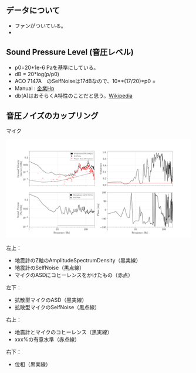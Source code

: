 
## データについて
* ファンがついている。
* 



## Sound Pressure Level (音圧レベル)
* p0=20\*1e-6 Paを基準にしている。
* dB = 20\*log(p/p0)
* ACO 7147A　のSelfNoiseは17dBなので、10**(17/20)*p0 = 
* Manual : [企業Hp](http://www.aco-japan.co.jp/english/product/id570.html)
* db(A)はおそらくA特性のことだと思う。[Wikipedia](https://ja.wikipedia.org/wiki/A%E7%89%B9%E6%80%A7)


## 音圧ノイズのカップリング

マイク


<img src='./MicrophoneCoupling.png' width=700> 

左上：

* 地震計のZ軸のAmplitudeSpectrumDensity（黒実線）
* 地震計のSelfNoise（黒点線）
* マイクのASDにコヒーレンスをかけたもの（赤点）

左下：

* 拡散型マイクのASD（黒実線）
* 拡散型マイクのSelfNoise（黒点線）


右上：

* 地震計とマイクのコヒーレンス（黒実線）
* xxx%の有意水準（赤点線）

右下：

* 位相（黒実線）

## 